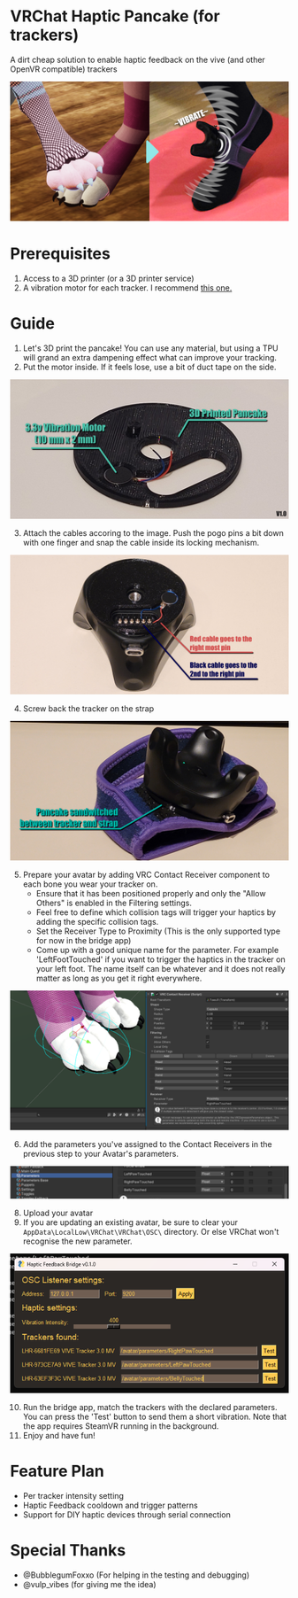 # VRChat Haptic Pancake (for trackers)
A dirt cheap solution to enable haptic feedback on the vive (and other OpenVR compatible) trackers

![Promo picture that demonstrates how it works](Images/promo.png)

# Prerequisites

1. Access to a 3D printer (or a 3D printer service)
2. A vibration motor for each tracker. I recommend [this one.](https://www.aliexpress.com/item/1005004653448729.html "Link to Aliexpres")

# Guide
1. Let's 3D print the pancake! You can use any material, but using a TPU will grand an extra dampening effect what can improve your tracking.
2. Put the motor inside. If it feels lose, use a bit of duct tape on the side.

![Promo picture that demonstrates how it works](Images/pancake.png)

3. Attach the cables accoring to the image. Push the pogo pins a bit down with one finger and snap the cable inside its locking mechanism.

![Promo picture that demonstrates how it works](Images/cable.png)

4. Screw back the tracker on the strap

![Promo picture that demonstrates how it works](Images/sandwitch.png)

5. Prepare your avatar by adding VRC Contact Receiver component to each bone you wear your tracker on.  
    * Ensure that it has been positioned properly and only the "Allow Others" is enabled in the Filtering settings.
    * Feel free to define which collision tags will trigger your haptics by adding the specific collision tags.
    * Set the Receiver Type to Proximity (This is the only supported type for now in the bridge app)
    * Come up with a good unique name for the parameter. For example 'LeftFootTouched' if you want to trigger the haptics in the tracker on your left foot. The name itself can be whatever and it does not really matter as long as you get it right everywhere.

![Promo picture that demonstrates how it works](Images/unity.png)

6. Add the parameters you've assigned to the Contact Receivers in the previous step to your Avatar's parameters.

![Promo picture that demonstrates how it works](Images/params.png)

8. Upload your avatar
9. If you are updating an existing avatar, be sure to clear your `AppData\LocalLow\VRChat\VRChat\OSC\` directory. Or else VRChat won't recognise the new parameter.

![Promo picture that demonstrates how it works](Images/bridgeapp.png)

10. Run the bridge app, match the trackers with the declared parameters. You can press the 'Test' button to send them a short vibration. Note that the app requires SteamVR running in the background.
11. Enjoy and have fun!

# Feature Plan
- Per tracker intensity setting
- Haptic Feedback cooldown and trigger patterns
- Support for DIY haptic devices through serial connection

# Special Thanks
- @BubblegumFoxxo (For helping in the testing and debugging)
- @vulp_vibes (for giving me the idea)
